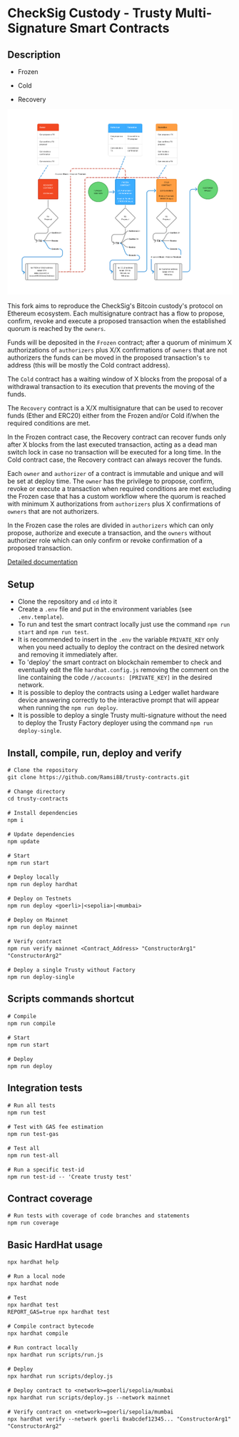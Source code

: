 # CheckSig Custody - Trusty Multi-Signature Smart Contracts

## Description

- Frozen

- Cold

- Recovery

![custody flow](https://github.com/checksig-custody/trusty-contracts/blob/main/doc/custody_flow.png)

This fork aims to reproduce the CheckSig's Bitcoin custody's protocol on Ethereum ecosystem.
Each multisignature contract has a flow to propose, confirm, revoke and execute a proposed transaction when the established quorum is reached by the `owners`.

Funds will be deposited in the `Frozen` contract; after a quorum of minimum X authorizations of `authorizers` plus X/X confirmations of `owners` that are not authorizers the funds can be moved in the proposed transaction's `to` address (this will be mostly the Cold contract address).

The `Cold` contract has a waiting window of X blocks from the proposal of a withdrawal transaction to its execution that prevents the moving of the funds.

The `Recovery` contract is a X/X multisignature that can be used to recover funds (Ether and ERC20) either from the Frozen and/or Cold if/when the required conditions are met.

In the Frozen contract case, the Recovery contract can recover funds only after X blocks from the last executed transaction, acting as a dead man switch lock in case no transaction will be executed for a long time.
In the Cold contract case, the Recovery contract can always recover the funds.

Each `owner` and `authorizer` of a contract is immutable and unique and will be set at deploy time.
The `owner` has the privilege to propose, confirm, revoke or execute a transaction when required conditions are met excluding the Frozen case that has a custom workflow where the quorum is reached with minimum X authorizations from `authorizers` plus X confirmations of `owners` that are not authorizers.

In the Frozen case the roles are divided in `authorizers` which can only propose, authorize and execute a transaction, and the `owners` without authorizer role which can only confirm or revoke confirmation of a proposed transaction.

[Detailed documentation](https://github.com/checksig-custody/trusty-contracts/blob/main/doc/custody_flow.md)

## Setup

- Clone the repository and `cd` into it
- Create a `.env` file and put in the environment variables (see `.env.template`).
- To run and test the smart contract locally just use the command `npm run start` and `npm run test`.
- It is recommended to insert in the `.env` the variable `PRIVATE_KEY` only when you need actually to deploy the contract on the desired network and removing it immediately after.
- To 'deploy' the smart contract on blockchain remember to check and eventually edit the file `hardhat.config.js` removing the comment on the line containing the code `//accounts: [PRIVATE_KEY]` in the desired network.
- It is possible to deploy the contracts using a Ledger wallet hardware device answering correctly to the interactive prompt that will appear when running the `npm run deploy`.
- It is possible to deploy a single Trusty multi-signature without the need to deploy the Trusty Factory deployer using the command `npm run deploy-single`.

## Install, compile, run, deploy and verify

```shell
# Clone the repository
git clone https://github.com/Ramsi88/trusty-contracts.git

# Change directory
cd trusty-contracts

# Install dependencies
npm i

# Update dependencies
npm update

# Start
npm run start

# Deploy locally
npm run deploy hardhat

# Deploy on Testnets
npm run deploy <goerli>|<sepolia>|<mumbai>

# Deploy on Mainnet
npm run deploy mainnet

# Verify contract
npm run verify mainnet <Contract_Address> "ConstructorArg1" "ConstructorArg2"

# Deploy a single Trusty without Factory
npm run deploy-single
```

## Scripts commands shortcut

```shell
# Compile
npm run compile

# Start
npm run start

# Deploy
npm run deploy 
```

## Integration tests

```shell
# Run all tests
npm run test

# Test with GAS fee estimation
npm run test-gas

# Test all
npm run test-all

# Run a specific test-id
npm run test-id -- 'Create trusty test'
```

## Contract coverage

```shell
# Run tests with coverage of code branches and statements
npm run coverage
```

## Basic HardHat usage

```shell
npx hardhat help

# Run a local node
npx hardhat node

# Test
npx hardhat test
REPORT_GAS=true npx hardhat test

# Compile contract bytecode
npx hardhat compile

# Run contract locally
npx hardhat run scripts/run.js

# Deploy
npx hardhat run scripts/deploy.js

# Deploy contract to <network>=goerli/sepolia/mumbai
npx hardhat run scripts/deploy.js --network mainnet 

# Verify contract on <network>=goerli/sepolia/mumbai
npx hardhat verify --network goerli 0xabcdef12345... "ConstructorArg1" "ConstructorArg2" 
```
